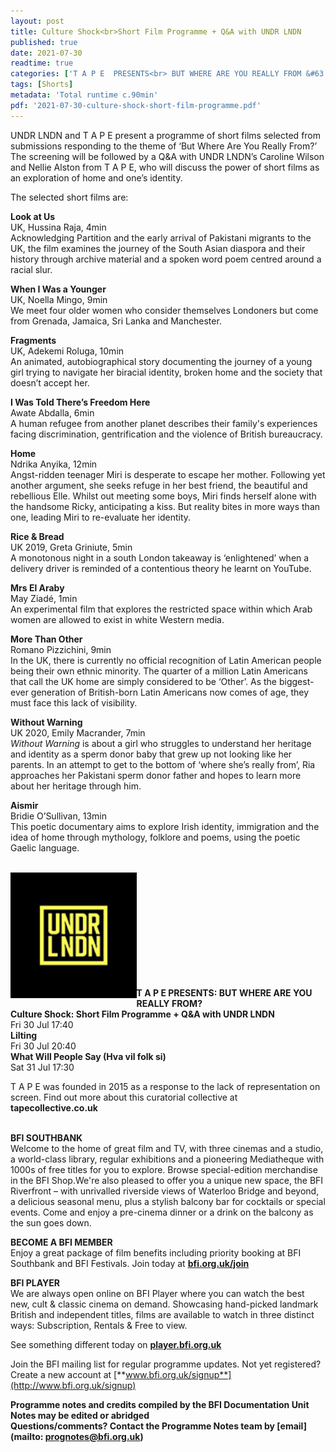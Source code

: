 ```yaml
---
layout: post
title: Culture Shock<br>Short Film Programme + Q&A with UNDR LNDN
published: true
date: 2021-07-30
readtime: true
categories: ['T A P E  PRESENTS<br> BUT WHERE ARE YOU REALLY FROM &#63']
tags: [Shorts]
metadata: 'Total runtime c.90min'
pdf: '2021-07-30-culture-shock-short-film-programme.pdf'
---
```


UNDR LNDN and T A P E present a programme of short films selected from submissions responding to the theme of ‘But Where Are You Really From?’ The screening will be followed by a Q&A with UNDR LNDN’s Caroline Wilson and Nellie Alston from T A P E, who will discuss the power of short films as an exploration of home and one’s identity.

The selected short films are:

**Look at Us**  
UK, Hussina Raja, 4min  
Acknowledging Partition and the early arrival of Pakistani migrants to the UK, the film examines the journey of the South Asian diaspora and their history through archive material and a spoken word poem centred around a racial slur.

**When I Was a Younger**  
UK, Noella Mingo, 9min  
We meet four older women who consider themselves Londoners but come from Grenada, Jamaica, Sri Lanka and Manchester.

**Fragments**  
UK, Adekemi Roluga, 10min  
An animated, autobiographical story documenting the journey of a young girl trying to navigate her biracial identity, broken home and the society that doesn’t accept her.

**I Was Told There’s Freedom Here**  
Awate Abdalla, 6min  
A human refugee from another planet describes their family's experiences facing discrimination, gentrification and the violence of British bureaucracy.

**Home**  
Ndrika Anyika, 12min  
Angst-ridden teenager Miri is desperate to escape her mother. Following yet another argument, she seeks refuge in her best friend, the beautiful and rebellious Elle. Whilst out meeting some boys, Miri finds herself alone with the handsome Ricky, anticipating a kiss. But reality bites in more ways than one, leading Miri to re-evaluate her identity.

**Rice & Bread**  
UK 2019, Greta Griniute, 5min  
A monotonous night in a south London takeaway is ‘enlightened’ when a delivery driver is reminded of a contentious theory he learnt on YouTube.

**Mrs El Araby**  
May Ziadé, 1min  
An experimental film that explores the restricted space within which Arab women are allowed to exist in white Western media.

**More Than Other**  
Romano Pizzichini, 9min  
In the UK, there is currently no official recognition of Latin American people being their own ethnic minority. The quarter of a million Latin Americans that call the UK home are simply considered to be ‘Other’. As the biggest-ever generation of British-born Latin Americans now comes of age, they must face this lack of visibility.

**Without Warning**  
UK 2020, Emily Macrander, 7min  
_Without Warning_ is about a girl who struggles to understand her heritage and identity as a sperm donor baby that grew up not looking like her parents. In an attempt to get to the bottom of ‘where she’s really from’, Ria approaches her Pakistani sperm donor father and hopes to learn more about her heritage through him.

**Aismir**  
Bridie O’Sullivan, 13min  
This poetic documentary aims to explore Irish identity, immigration and the idea of home through mythology, folklore and poems, using the poetic Gaelic language.
<br><br>

<img style="float: left;" src="/img/undr-lndn-logo-01.jpg" width="40%" height="40%"><br>
<br><br><br><br><br><br><br><br><br>


**T A P E PRESENTS:  BUT WHERE ARE YOU  REALLY FROM?**<br>
**Culture Shock: Short Film Programme  + Q&A with UNDR LNDN**<br>
Fri 30 Jul 17:40<br>
**Lilting**<br>
Fri 30 Jul 20:40<br>
**What Will People Say (Hva vil folk si)**<br>
Sat 31 Jul 17:30<br>

T A P E was founded in 2015 as a response to the lack of representation on screen. Find out more about this curatorial collective at **tapecollective.co.uk**
<br><br>

**BFI SOUTHBANK**  
Welcome to the home of great film and TV, with three cinemas and a studio, a world-class library, regular exhibitions and a pioneering Mediatheque with 1000s of free titles for you to explore. Browse special-edition merchandise in the BFI Shop.We&#39;re also pleased to offer you a unique new space, the BFI Riverfront – with unrivalled riverside views of Waterloo Bridge and beyond, a delicious seasonal menu, plus a stylish balcony bar for cocktails or special events. Come and enjoy a pre-cinema dinner or a drink on the balcony as the sun goes down.  

**BECOME A BFI MEMBER**  
Enjoy a great package of film benefits including priority booking at BFI Southbank and BFI Festivals. Join today at [**bfi.org.uk/join**](http://www.bfi.org.uk/join)  

**BFI PLAYER**  
 We are always open online on BFI Player where you can watch the best new, cult &amp; classic cinema on demand. Showcasing hand-picked landmark British and independent titles, films are available to watch in three distinct ways: Subscription, Rentals &amp; Free to view.  

See something different today on [**player.bfi.org.uk**](https://player.bfi.org.uk)  

Join the BFI mailing list for regular programme updates. Not yet registered? Create a new account at [**www.bfi.org.uk/signup**](http://www.bfi.org.uk/signup)

**Programme notes and credits compiled by the BFI Documentation Unit  
Notes may be edited or abridged  
Questions/comments? Contact the Programme Notes team by [email](mailto: prognotes@bfi.org.uk)**

<!--stackedit_data:
eyJoaXN0b3J5IjpbLTMxNTA1OTUxNV19
-->
